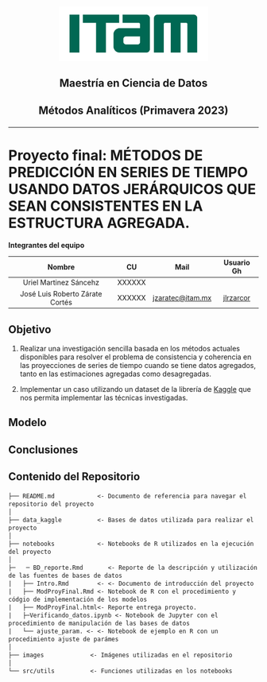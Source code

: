 <p align = "center">
    <img src="images/logo_itam.png" width="300" height="110" />

## <p align = "center"> Maestría en Ciencia de Datos

## <p align = "center"> Métodos Analíticos (Primavera 2023)

---
  
# Proyecto final: MÉTODOS DE PREDICCIÓN EN SERIES DE TIEMPO USANDO DATOS JERÁRQUICOS QUE SEAN CONSISTENTES EN LA ESTRUCTURA AGREGADA.

**Integrantes del equipo**  

| Nombre                          |     CU   | Mail                    | Usuario Gh                                    |
| :-----------------------------: | :------: | :---------------------: | :-------------------------------------------: |
| Uriel Martinez Sáncehz          | XXXXXX   |                         |                                               |
| José Luis Roberto Zárate Cortés | XXXXXX   | jzaratec@itam.mx        | [jlrzarcor](https://github.com/jlrzarcor)     |

## Objetivo
1. Realizar una investigación sencilla basada en los métodos actuales disponibles para resolver el problema de consistencia y coherencia en las proyecciones de series de tiempo cuando se tiene datos 
agregados, tanto en las estimaciones agregadas como desagregadas.

2. Implementar un caso utilizando un dataset de la librería de [Kaggle](https://www.kaggle.com/competitions/tabular-playground-series-sep-2022/data) que nos permita implementar las técnicas investigadas.


## Modelo




## Conclusiones




## Contenido del Repositorio

```
├── README.md            <- Documento de referencia para navegar el repositorio del proyecto
│
├── data_kaggle          <- Bases de datos utilizada para realizar el proyecto
│
├── notebooks            <- Notebooks de R utilizados en la ejecución del proyecto
│
├─   ─ BD_reporte.Rmd       <- Reporte de la descripción y utilización de las fuentes de bases de datos
|   ├── Intro.Rmd        <- <- Documento de introducción del proyecto
|   ├── ModProyFinal.Rmd <- Notebook de R con el procedimiento y códgio de implementación de los modelos
|   ├── ModProyFinal.html<- Reporte entrega proyecto.
|   ├─Verificando_datos.ipynb <- Notebook de Jupyter con el procedimiento de manipulación de las bases de datos
|   └── ajuste_param. <- <- Notebook de ejemplo en R con un procedimiento ajuste de parámes
│
├── images             <- Imágenes utilizadas en el repositorio
│
└── src/utils          <- Funciones utilizadas en los notebooks
